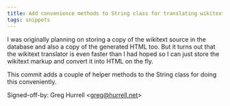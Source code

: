 ```yaml
---
title: Add convenience methods to String class for translating wikitext markup (typechecked.net, 8a32b3d)
tags: snippets
---
```


I was originally planning on storing a copy of the wikitext source in the database and also a copy of the generated HTML too. But it turns out that the wikitext translator is even faster than I had hoped so I can just store the wikitext markup and convert it into HTML on the fly.

This commit adds a couple of helper methods to the String class for doing this conveniently.

Signed-off-by: Greg Hurrell &lt;greg@hurrell.net&gt;

